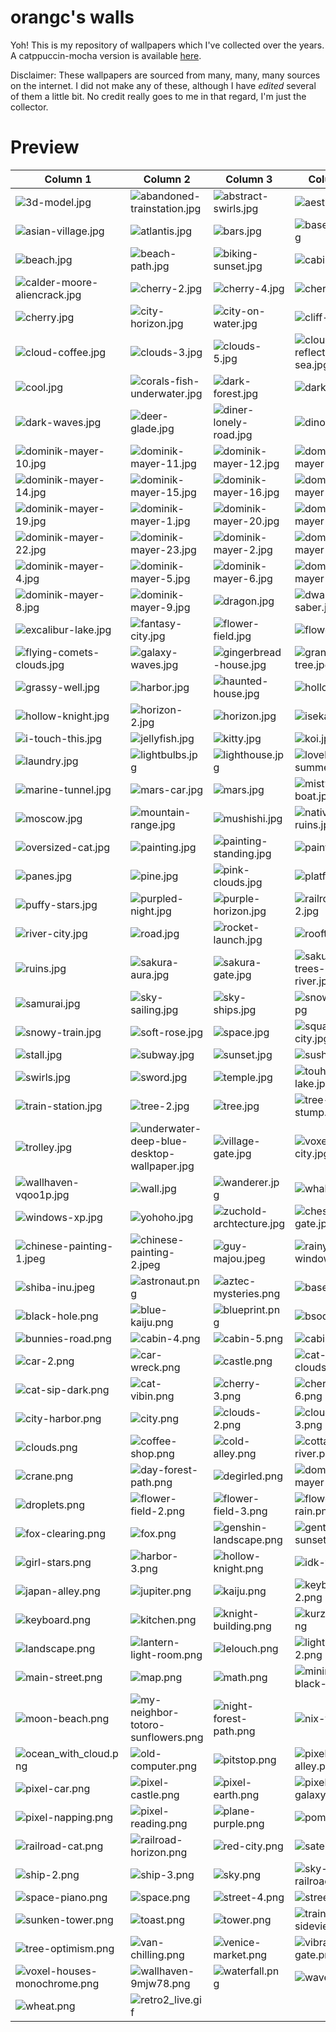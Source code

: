 # orangc's walls
Yoh! This is my repository of wallpapers which I've collected over the years. A catppuccin-mocha version is available [here](https://github.com/orangci/walls-catppuccin-mocha).

Disclaimer: These wallpapers are sourced from many, many, many sources on the internet. I did not make any of these, although I have *edited* several of them a little bit. No credit really goes to me in that regard, I'm just the collector.
# Preview
| Column 1 | Column 2 | Column 3 | Column 4 |
|---------|---------|---------|---------|
| ![3d-model.jpg](https://raw.githubusercontent.com/orangci/walls/main/3d-model.jpg) | ![abandoned-trainstation.jpg](https://raw.githubusercontent.com/orangci/walls/main/abandoned-trainstation.jpg) | ![abstract-swirls.jpg](https://raw.githubusercontent.com/orangci/walls/main/abstract-swirls.jpg) | ![aesthetic.jpg](https://raw.githubusercontent.com/orangci/walls/main/aesthetic.jpg) |
| ![asian-village.jpg](https://raw.githubusercontent.com/orangci/walls/main/asian-village.jpg) | ![atlantis.jpg](https://raw.githubusercontent.com/orangci/walls/main/atlantis.jpg) | ![bars.jpg](https://raw.githubusercontent.com/orangci/walls/main/bars.jpg) | ![basement.jpg](https://raw.githubusercontent.com/orangci/walls/main/basement.jpg) |
| ![beach.jpg](https://raw.githubusercontent.com/orangci/walls/main/beach.jpg) | ![beach-path.jpg](https://raw.githubusercontent.com/orangci/walls/main/beach-path.jpg) | ![biking-sunset.jpg](https://raw.githubusercontent.com/orangci/walls/main/biking-sunset.jpg) | ![cabin-2.jpg](https://raw.githubusercontent.com/orangci/walls/main/cabin-2.jpg) |
| ![calder-moore-aliencrack.jpg](https://raw.githubusercontent.com/orangci/walls/main/calder-moore-aliencrack.jpg) | ![cherry-2.jpg](https://raw.githubusercontent.com/orangci/walls/main/cherry-2.jpg) | ![cherry-4.jpg](https://raw.githubusercontent.com/orangci/walls/main/cherry-4.jpg) | ![cherry-5.jpg](https://raw.githubusercontent.com/orangci/walls/main/cherry-5.jpg) |
| ![cherry.jpg](https://raw.githubusercontent.com/orangci/walls/main/cherry.jpg) | ![city-horizon.jpg](https://raw.githubusercontent.com/orangci/walls/main/city-horizon.jpg) | ![city-on-water.jpg](https://raw.githubusercontent.com/orangci/walls/main/city-on-water.jpg) | ![cliff-path.jpg](https://raw.githubusercontent.com/orangci/walls/main/cliff-path.jpg) |
| ![cloud-coffee.jpg](https://raw.githubusercontent.com/orangci/walls/main/cloud-coffee.jpg) | ![clouds-3.jpg](https://raw.githubusercontent.com/orangci/walls/main/clouds-3.jpg) | ![clouds-5.jpg](https://raw.githubusercontent.com/orangci/walls/main/clouds-5.jpg) | ![clouds-reflecting-on-sea.jpg](https://raw.githubusercontent.com/orangci/walls/main/clouds-reflecting-on-sea.jpg) |
| ![cool.jpg](https://raw.githubusercontent.com/orangci/walls/main/cool.jpg) | ![corals-fish-underwater.jpg](https://raw.githubusercontent.com/orangci/walls/main/corals-fish-underwater.jpg) | ![dark-forest.jpg](https://raw.githubusercontent.com/orangci/walls/main/dark-forest.jpg) | ![dark-star.jpg](https://raw.githubusercontent.com/orangci/walls/main/dark-star.jpg) |
| ![dark-waves.jpg](https://raw.githubusercontent.com/orangci/walls/main/dark-waves.jpg) | ![deer-glade.jpg](https://raw.githubusercontent.com/orangci/walls/main/deer-glade.jpg) | ![diner-lonely-road.jpg](https://raw.githubusercontent.com/orangci/walls/main/diner-lonely-road.jpg) | ![dino.jpg](https://raw.githubusercontent.com/orangci/walls/main/dino.jpg) |
| ![dominik-mayer-10.jpg](https://raw.githubusercontent.com/orangci/walls/main/dominik-mayer-10.jpg) | ![dominik-mayer-11.jpg](https://raw.githubusercontent.com/orangci/walls/main/dominik-mayer-11.jpg) | ![dominik-mayer-12.jpg](https://raw.githubusercontent.com/orangci/walls/main/dominik-mayer-12.jpg) | ![dominik-mayer-13.jpg](https://raw.githubusercontent.com/orangci/walls/main/dominik-mayer-13.jpg) |
| ![dominik-mayer-14.jpg](https://raw.githubusercontent.com/orangci/walls/main/dominik-mayer-14.jpg) | ![dominik-mayer-15.jpg](https://raw.githubusercontent.com/orangci/walls/main/dominik-mayer-15.jpg) | ![dominik-mayer-16.jpg](https://raw.githubusercontent.com/orangci/walls/main/dominik-mayer-16.jpg) | ![dominik-mayer-17.jpg](https://raw.githubusercontent.com/orangci/walls/main/dominik-mayer-17.jpg) |
| ![dominik-mayer-19.jpg](https://raw.githubusercontent.com/orangci/walls/main/dominik-mayer-19.jpg) | ![dominik-mayer-1.jpg](https://raw.githubusercontent.com/orangci/walls/main/dominik-mayer-1.jpg) | ![dominik-mayer-20.jpg](https://raw.githubusercontent.com/orangci/walls/main/dominik-mayer-20.jpg) | ![dominik-mayer-21.jpg](https://raw.githubusercontent.com/orangci/walls/main/dominik-mayer-21.jpg) |
| ![dominik-mayer-22.jpg](https://raw.githubusercontent.com/orangci/walls/main/dominik-mayer-22.jpg) | ![dominik-mayer-23.jpg](https://raw.githubusercontent.com/orangci/walls/main/dominik-mayer-23.jpg) | ![dominik-mayer-2.jpg](https://raw.githubusercontent.com/orangci/walls/main/dominik-mayer-2.jpg) | ![dominik-mayer-3.jpg](https://raw.githubusercontent.com/orangci/walls/main/dominik-mayer-3.jpg) |
| ![dominik-mayer-4.jpg](https://raw.githubusercontent.com/orangci/walls/main/dominik-mayer-4.jpg) | ![dominik-mayer-5.jpg](https://raw.githubusercontent.com/orangci/walls/main/dominik-mayer-5.jpg) | ![dominik-mayer-6.jpg](https://raw.githubusercontent.com/orangci/walls/main/dominik-mayer-6.jpg) | ![dominik-mayer-7.jpg](https://raw.githubusercontent.com/orangci/walls/main/dominik-mayer-7.jpg) |
| ![dominik-mayer-8.jpg](https://raw.githubusercontent.com/orangci/walls/main/dominik-mayer-8.jpg) | ![dominik-mayer-9.jpg](https://raw.githubusercontent.com/orangci/walls/main/dominik-mayer-9.jpg) | ![dragon.jpg](https://raw.githubusercontent.com/orangci/walls/main/dragon.jpg) | ![dwarf-saber.jpg](https://raw.githubusercontent.com/orangci/walls/main/dwarf-saber.jpg) |
| ![excalibur-lake.jpg](https://raw.githubusercontent.com/orangci/walls/main/excalibur-lake.jpg) | ![fantasy-city.jpg](https://raw.githubusercontent.com/orangci/walls/main/fantasy-city.jpg) | ![flower-field.jpg](https://raw.githubusercontent.com/orangci/walls/main/flower-field.jpg) | ![flower.jpg](https://raw.githubusercontent.com/orangci/walls/main/flower.jpg) |
| ![flying-comets-clouds.jpg](https://raw.githubusercontent.com/orangci/walls/main/flying-comets-clouds.jpg) | ![galaxy-waves.jpg](https://raw.githubusercontent.com/orangci/walls/main/galaxy-waves.jpg) | ![gingerbread-house.jpg](https://raw.githubusercontent.com/orangci/walls/main/gingerbread-house.jpg) | ![grandfather-tree.jpg](https://raw.githubusercontent.com/orangci/walls/main/grandfather-tree.jpg) |
| ![grassy-well.jpg](https://raw.githubusercontent.com/orangci/walls/main/grassy-well.jpg) | ![harbor.jpg](https://raw.githubusercontent.com/orangci/walls/main/harbor.jpg) | ![haunted-house.jpg](https://raw.githubusercontent.com/orangci/walls/main/haunted-house.jpg) | ![hollow.jpg](https://raw.githubusercontent.com/orangci/walls/main/hollow.jpg) |
| ![hollow-knight.jpg](https://raw.githubusercontent.com/orangci/walls/main/hollow-knight.jpg) | ![horizon-2.jpg](https://raw.githubusercontent.com/orangci/walls/main/horizon-2.jpg) | ![horizon.jpg](https://raw.githubusercontent.com/orangci/walls/main/horizon.jpg) | ![isekai.jpg](https://raw.githubusercontent.com/orangci/walls/main/isekai.jpg) |
| ![i-touch-this.jpg](https://raw.githubusercontent.com/orangci/walls/main/i-touch-this.jpg) | ![jellyfish.jpg](https://raw.githubusercontent.com/orangci/walls/main/jellyfish.jpg) | ![kitty.jpg](https://raw.githubusercontent.com/orangci/walls/main/kitty.jpg) | ![koi.jpg](https://raw.githubusercontent.com/orangci/walls/main/koi.jpg) |
| ![laundry.jpg](https://raw.githubusercontent.com/orangci/walls/main/laundry.jpg) | ![lightbulbs.jpg](https://raw.githubusercontent.com/orangci/walls/main/lightbulbs.jpg) | ![lighthouse.jpg](https://raw.githubusercontent.com/orangci/walls/main/lighthouse.jpg) | ![lovely-summer.jpg](https://raw.githubusercontent.com/orangci/walls/main/lovely-summer.jpg) |
| ![marine-tunnel.jpg](https://raw.githubusercontent.com/orangci/walls/main/marine-tunnel.jpg) | ![mars-car.jpg](https://raw.githubusercontent.com/orangci/walls/main/mars-car.jpg) | ![mars.jpg](https://raw.githubusercontent.com/orangci/walls/main/mars.jpg) | ![misty-boat.jpg](https://raw.githubusercontent.com/orangci/walls/main/misty-boat.jpg) |
| ![moscow.jpg](https://raw.githubusercontent.com/orangci/walls/main/moscow.jpg) | ![mountain-range.jpg](https://raw.githubusercontent.com/orangci/walls/main/mountain-range.jpg) | ![mushishi.jpg](https://raw.githubusercontent.com/orangci/walls/main/mushishi.jpg) | ![native-ruins.jpg](https://raw.githubusercontent.com/orangci/walls/main/native-ruins.jpg) |
| ![oversized-cat.jpg](https://raw.githubusercontent.com/orangci/walls/main/oversized-cat.jpg) | ![painting.jpg](https://raw.githubusercontent.com/orangci/walls/main/painting.jpg) | ![painting-standing.jpg](https://raw.githubusercontent.com/orangci/walls/main/painting-standing.jpg) | ![paint.jpg](https://raw.githubusercontent.com/orangci/walls/main/paint.jpg) |
| ![panes.jpg](https://raw.githubusercontent.com/orangci/walls/main/panes.jpg) | ![pine.jpg](https://raw.githubusercontent.com/orangci/walls/main/pine.jpg) | ![pink-clouds.jpg](https://raw.githubusercontent.com/orangci/walls/main/pink-clouds.jpg) | ![platform.jpg](https://raw.githubusercontent.com/orangci/walls/main/platform.jpg) |
| ![puffy-stars.jpg](https://raw.githubusercontent.com/orangci/walls/main/puffy-stars.jpg) | ![purpled-night.jpg](https://raw.githubusercontent.com/orangci/walls/main/purpled-night.jpg) | ![purple-horizon.jpg](https://raw.githubusercontent.com/orangci/walls/main/purple-horizon.jpg) | ![railroad-2.jpg](https://raw.githubusercontent.com/orangci/walls/main/railroad-2.jpg) |
| ![river-city.jpg](https://raw.githubusercontent.com/orangci/walls/main/river-city.jpg) | ![road.jpg](https://raw.githubusercontent.com/orangci/walls/main/road.jpg) | ![rocket-launch.jpg](https://raw.githubusercontent.com/orangci/walls/main/rocket-launch.jpg) | ![rooftops.jpg](https://raw.githubusercontent.com/orangci/walls/main/rooftops.jpg) |
| ![ruins.jpg](https://raw.githubusercontent.com/orangci/walls/main/ruins.jpg) | ![sakura-aura.jpg](https://raw.githubusercontent.com/orangci/walls/main/sakura-aura.jpg) | ![sakura-gate.jpg](https://raw.githubusercontent.com/orangci/walls/main/sakura-gate.jpg) | ![sakura-trees-over-river.jpg](https://raw.githubusercontent.com/orangci/walls/main/sakura-trees-over-river.jpg) |
| ![samurai.jpg](https://raw.githubusercontent.com/orangci/walls/main/samurai.jpg) | ![sky-sailing.jpg](https://raw.githubusercontent.com/orangci/walls/main/sky-sailing.jpg) | ![sky-ships.jpg](https://raw.githubusercontent.com/orangci/walls/main/sky-ships.jpg) | ![snowflakes.jpg](https://raw.githubusercontent.com/orangci/walls/main/snowflakes.jpg) |
| ![snowy-train.jpg](https://raw.githubusercontent.com/orangci/walls/main/snowy-train.jpg) | ![soft-rose.jpg](https://raw.githubusercontent.com/orangci/walls/main/soft-rose.jpg) | ![space.jpg](https://raw.githubusercontent.com/orangci/walls/main/space.jpg) | ![square-city.jpg](https://raw.githubusercontent.com/orangci/walls/main/square-city.jpg) |
| ![stall.jpg](https://raw.githubusercontent.com/orangci/walls/main/stall.jpg) | ![subway.jpg](https://raw.githubusercontent.com/orangci/walls/main/subway.jpg) | ![sunset.jpg](https://raw.githubusercontent.com/orangci/walls/main/sunset.jpg) | ![sushi.jpg](https://raw.githubusercontent.com/orangci/walls/main/sushi.jpg) |
| ![swirls.jpg](https://raw.githubusercontent.com/orangci/walls/main/swirls.jpg) | ![sword.jpg](https://raw.githubusercontent.com/orangci/walls/main/sword.jpg) | ![temple.jpg](https://raw.githubusercontent.com/orangci/walls/main/temple.jpg) | ![touhou-lake.jpg](https://raw.githubusercontent.com/orangci/walls/main/touhou-lake.jpg) |
| ![train-station.jpg](https://raw.githubusercontent.com/orangci/walls/main/train-station.jpg) | ![tree-2.jpg](https://raw.githubusercontent.com/orangci/walls/main/tree-2.jpg) | ![tree.jpg](https://raw.githubusercontent.com/orangci/walls/main/tree.jpg) | ![tree-stump.jpg](https://raw.githubusercontent.com/orangci/walls/main/tree-stump.jpg) |
| ![trolley.jpg](https://raw.githubusercontent.com/orangci/walls/main/trolley.jpg) | ![underwater-deep-blue-desktop-wallpaper.jpg](https://raw.githubusercontent.com/orangci/walls/main/underwater-deep-blue-desktop-wallpaper.jpg) | ![village-gate.jpg](https://raw.githubusercontent.com/orangci/walls/main/village-gate.jpg) | ![voxel-city.jpg](https://raw.githubusercontent.com/orangci/walls/main/voxel-city.jpg) |
| ![wallhaven-vqoo1p.jpg](https://raw.githubusercontent.com/orangci/walls/main/wallhaven-vqoo1p.jpg) | ![wall.jpg](https://raw.githubusercontent.com/orangci/walls/main/wall.jpg) | ![wanderer.jpg](https://raw.githubusercontent.com/orangci/walls/main/wanderer.jpg) | ![whale.jpg](https://raw.githubusercontent.com/orangci/walls/main/whale.jpg) |
| ![windows-xp.jpg](https://raw.githubusercontent.com/orangci/walls/main/windows-xp.jpg) | ![yohoho.jpg](https://raw.githubusercontent.com/orangci/walls/main/yohoho.jpg) | ![zuchold-archtecture.jpg](https://raw.githubusercontent.com/orangci/walls/main/zuchold-archtecture.jpg) | ![chess-gate.jpeg](https://raw.githubusercontent.com/orangci/walls/main/chess-gate.jpeg) |
| ![chinese-painting-1.jpeg](https://raw.githubusercontent.com/orangci/walls/main/chinese-painting-1.jpeg) | ![chinese-painting-2.jpeg](https://raw.githubusercontent.com/orangci/walls/main/chinese-painting-2.jpeg) | ![guy-majou.jpeg](https://raw.githubusercontent.com/orangci/walls/main/guy-majou.jpeg) | ![rainy-window.jpeg](https://raw.githubusercontent.com/orangci/walls/main/rainy-window.jpeg) |
| ![shiba-inu.jpeg](https://raw.githubusercontent.com/orangci/walls/main/shiba-inu.jpeg) | ![astronaut.png](https://raw.githubusercontent.com/orangci/walls/main/astronaut.png) | ![aztec-mysteries.png](https://raw.githubusercontent.com/orangci/walls/main/aztec-mysteries.png) | ![base.png](https://raw.githubusercontent.com/orangci/walls/main/base.png) |
| ![black-hole.png](https://raw.githubusercontent.com/orangci/walls/main/black-hole.png) | ![blue-kaiju.png](https://raw.githubusercontent.com/orangci/walls/main/blue-kaiju.png) | ![blueprint.png](https://raw.githubusercontent.com/orangci/walls/main/blueprint.png) | ![bsod.png](https://raw.githubusercontent.com/orangci/walls/main/bsod.png) |
| ![bunnies-road.png](https://raw.githubusercontent.com/orangci/walls/main/bunnies-road.png) | ![cabin-4.png](https://raw.githubusercontent.com/orangci/walls/main/cabin-4.png) | ![cabin-5.png](https://raw.githubusercontent.com/orangci/walls/main/cabin-5.png) | ![cabin.png](https://raw.githubusercontent.com/orangci/walls/main/cabin.png) |
| ![car-2.png](https://raw.githubusercontent.com/orangci/walls/main/car-2.png) | ![car-wreck.png](https://raw.githubusercontent.com/orangci/walls/main/car-wreck.png) | ![castle.png](https://raw.githubusercontent.com/orangci/walls/main/castle.png) | ![cat-in-clouds.png](https://raw.githubusercontent.com/orangci/walls/main/cat-in-clouds.png) |
| ![cat-sip-dark.png](https://raw.githubusercontent.com/orangci/walls/main/cat-sip-dark.png) | ![cat-vibin.png](https://raw.githubusercontent.com/orangci/walls/main/cat-vibin.png) | ![cherry-3.png](https://raw.githubusercontent.com/orangci/walls/main/cherry-3.png) | ![cherry-6.png](https://raw.githubusercontent.com/orangci/walls/main/cherry-6.png) |
| ![city-harbor.png](https://raw.githubusercontent.com/orangci/walls/main/city-harbor.png) | ![city.png](https://raw.githubusercontent.com/orangci/walls/main/city.png) | ![clouds-2.png](https://raw.githubusercontent.com/orangci/walls/main/clouds-2.png) | ![clouds-3.png](https://raw.githubusercontent.com/orangci/walls/main/clouds-3.png) |
| ![clouds.png](https://raw.githubusercontent.com/orangci/walls/main/clouds.png) | ![coffee-shop.png](https://raw.githubusercontent.com/orangci/walls/main/coffee-shop.png) | ![cold-alley.png](https://raw.githubusercontent.com/orangci/walls/main/cold-alley.png) | ![cottages-river.png](https://raw.githubusercontent.com/orangci/walls/main/cottages-river.png) |
| ![crane.png](https://raw.githubusercontent.com/orangci/walls/main/crane.png) | ![day-forest-path.png](https://raw.githubusercontent.com/orangci/walls/main/day-forest-path.png) | ![degirled.png](https://raw.githubusercontent.com/orangci/walls/main/degirled.png) | ![dominik-mayer-18.png](https://raw.githubusercontent.com/orangci/walls/main/dominik-mayer-18.png) |
| ![droplets.png](https://raw.githubusercontent.com/orangci/walls/main/droplets.png) | ![flower-field-2.png](https://raw.githubusercontent.com/orangci/walls/main/flower-field-2.png) | ![flower-field-3.png](https://raw.githubusercontent.com/orangci/walls/main/flower-field-3.png) | ![flowering-rain.png](https://raw.githubusercontent.com/orangci/walls/main/flowering-rain.png) |
| ![fox-clearing.png](https://raw.githubusercontent.com/orangci/walls/main/fox-clearing.png) | ![fox.png](https://raw.githubusercontent.com/orangci/walls/main/fox.png) | ![genshin-landscape.png](https://raw.githubusercontent.com/orangci/walls/main/genshin-landscape.png) | ![gentlemen-sunset.png](https://raw.githubusercontent.com/orangci/walls/main/gentlemen-sunset.png) |
| ![girl-stars.png](https://raw.githubusercontent.com/orangci/walls/main/girl-stars.png) | ![harbor-3.png](https://raw.githubusercontent.com/orangci/walls/main/harbor-3.png) | ![hollow-knight.png](https://raw.githubusercontent.com/orangci/walls/main/hollow-knight.png) | ![idk-tbh.png](https://raw.githubusercontent.com/orangci/walls/main/idk-tbh.png) |
| ![japan-alley.png](https://raw.githubusercontent.com/orangci/walls/main/japan-alley.png) | ![jupiter.png](https://raw.githubusercontent.com/orangci/walls/main/jupiter.png) | ![kaiju.png](https://raw.githubusercontent.com/orangci/walls/main/kaiju.png) | ![keyboard-2.png](https://raw.githubusercontent.com/orangci/walls/main/keyboard-2.png) |
| ![keyboard.png](https://raw.githubusercontent.com/orangci/walls/main/keyboard.png) | ![kitchen.png](https://raw.githubusercontent.com/orangci/walls/main/kitchen.png) | ![knight-building.png](https://raw.githubusercontent.com/orangci/walls/main/knight-building.png) | ![kurzgezagt.png](https://raw.githubusercontent.com/orangci/walls/main/kurzgezagt.png) |
| ![landscape.png](https://raw.githubusercontent.com/orangci/walls/main/landscape.png) | ![lantern-light-room.png](https://raw.githubusercontent.com/orangci/walls/main/lantern-light-room.png) | ![lelouch.png](https://raw.githubusercontent.com/orangci/walls/main/lelouch.png) | ![lighthouse-2.png](https://raw.githubusercontent.com/orangci/walls/main/lighthouse-2.png) |
| ![main-street.png](https://raw.githubusercontent.com/orangci/walls/main/main-street.png) | ![map.png](https://raw.githubusercontent.com/orangci/walls/main/map.png) | ![math.png](https://raw.githubusercontent.com/orangci/walls/main/math.png) | ![minimalist-black-hole.png](https://raw.githubusercontent.com/orangci/walls/main/minimalist-black-hole.png) |
| ![moon-beach.png](https://raw.githubusercontent.com/orangci/walls/main/moon-beach.png) | ![my-neighbor-totoro-sunflowers.png](https://raw.githubusercontent.com/orangci/walls/main/my-neighbor-totoro-sunflowers.png) | ![night-forest-path.png](https://raw.githubusercontent.com/orangci/walls/main/night-forest-path.png) | ![nix-tux.png](https://raw.githubusercontent.com/orangci/walls/main/nix-tux.png) |
| ![ocean_with_cloud.png](https://raw.githubusercontent.com/orangci/walls/main/ocean_with_cloud.png) | ![old-computer.png](https://raw.githubusercontent.com/orangci/walls/main/old-computer.png) | ![pitstop.png](https://raw.githubusercontent.com/orangci/walls/main/pitstop.png) | ![pixel-alley.png](https://raw.githubusercontent.com/orangci/walls/main/pixel-alley.png) |
| ![pixel-car.png](https://raw.githubusercontent.com/orangci/walls/main/pixel-car.png) | ![pixel-castle.png](https://raw.githubusercontent.com/orangci/walls/main/pixel-castle.png) | ![pixel-earth.png](https://raw.githubusercontent.com/orangci/walls/main/pixel-earth.png) | ![pixel-galaxy.png](https://raw.githubusercontent.com/orangci/walls/main/pixel-galaxy.png) |
| ![pixel-napping.png](https://raw.githubusercontent.com/orangci/walls/main/pixel-napping.png) | ![pixel-reading.png](https://raw.githubusercontent.com/orangci/walls/main/pixel-reading.png) | ![plane-purple.png](https://raw.githubusercontent.com/orangci/walls/main/plane-purple.png) | ![pompeii.png](https://raw.githubusercontent.com/orangci/walls/main/pompeii.png) |
| ![railroad-cat.png](https://raw.githubusercontent.com/orangci/walls/main/railroad-cat.png) | ![railroad-horizon.png](https://raw.githubusercontent.com/orangci/walls/main/railroad-horizon.png) | ![red-city.png](https://raw.githubusercontent.com/orangci/walls/main/red-city.png) | ![satellite.png](https://raw.githubusercontent.com/orangci/walls/main/satellite.png) |
| ![ship-2.png](https://raw.githubusercontent.com/orangci/walls/main/ship-2.png) | ![ship-3.png](https://raw.githubusercontent.com/orangci/walls/main/ship-3.png) | ![sky.png](https://raw.githubusercontent.com/orangci/walls/main/sky.png) | ![sky-railroad.png](https://raw.githubusercontent.com/orangci/walls/main/sky-railroad.png) |
| ![space-piano.png](https://raw.githubusercontent.com/orangci/walls/main/space-piano.png) | ![space.png](https://raw.githubusercontent.com/orangci/walls/main/space.png) | ![street-4.png](https://raw.githubusercontent.com/orangci/walls/main/street-4.png) | ![street.png](https://raw.githubusercontent.com/orangci/walls/main/street.png) |
| ![sunken-tower.png](https://raw.githubusercontent.com/orangci/walls/main/sunken-tower.png) | ![toast.png](https://raw.githubusercontent.com/orangci/walls/main/toast.png) | ![tower.png](https://raw.githubusercontent.com/orangci/walls/main/tower.png) | ![train-sideview.png](https://raw.githubusercontent.com/orangci/walls/main/train-sideview.png) |
| ![tree-optimism.png](https://raw.githubusercontent.com/orangci/walls/main/tree-optimism.png) | ![van-chilling.png](https://raw.githubusercontent.com/orangci/walls/main/van-chilling.png) | ![venice-market.png](https://raw.githubusercontent.com/orangci/walls/main/venice-market.png) | ![vibrant-gate.png](https://raw.githubusercontent.com/orangci/walls/main/vibrant-gate.png) |
| ![voxel-houses-monochrome.png](https://raw.githubusercontent.com/orangci/walls/main/voxel-houses-monochrome.png) | ![wallhaven-9mjw78.png](https://raw.githubusercontent.com/orangci/walls/main/wallhaven-9mjw78.png) | ![waterfall.png](https://raw.githubusercontent.com/orangci/walls/main/waterfall.png) | ![waves.png](https://raw.githubusercontent.com/orangci/walls/main/waves.png) |
| ![wheat.png](https://raw.githubusercontent.com/orangci/walls/main/wheat.png) | ![retro2_live.gif](https://raw.githubusercontent.com/orangci/walls/main/retro2_live.gif) | | |
